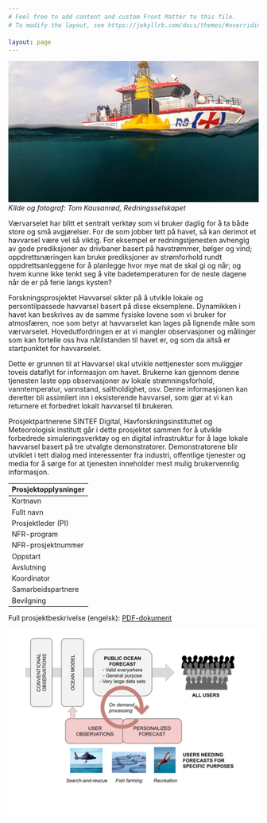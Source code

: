 ```yaml
---
# Feel free to add content and custom Front Matter to this file.
# To modify the layout, see https://jekyllrb.com/docs/themes/#overriding-theme-defaults

layout: page
---
```


<!-- TODO: Lag engelsk versjon av nettstedet? -->

![Smartbøye og Redningsselskapet](assets/images/redningsselskapet_og_smartboye.jpg)
*Kilde og fotograf: Tom Kausanrød, Redningsselskapet*

Værvarselet har blitt et sentralt verktøy som vi bruker daglig for å ta både store og små avgjørelser. For de som jobber tett på havet, så kan derimot et havvarsel være vel så viktig.
For eksempel er redningstjenesten avhengig av gode prediksjoner av drivbaner basert på havstrømmer, bølger og vind; oppdrettsnæringen kan bruke prediksjoner av strømforhold rundt oppdrettsanleggene for å planlegge hvor mye mat de skal gi og når; og hvem kunne ikke tenkt seg å vite badetemperaturen for de neste dagene når de er på ferie langs kysten?

Forskningsprosjektet Havvarsel sikter på å utvikle lokale og persontilpassede havvarsel basert på disse eksemplene. Dynamikken i havet kan beskrives av de samme fysiske lovene som vi bruker for atmosfæren, noe som betyr at havvarselet kan lages på lignende måte som værvarselet. Hovedutfordringen er at vi mangler observasjoner og målinger som kan fortelle oss hva nåtilstanden til havet er, og som da altså er startpunktet for havvarselet.

Dette er grunnen til at Havvarsel skal utvikle nettjenester som muliggjør toveis dataflyt for informasjon om havet. Brukerne kan gjennom denne tjenesten laste opp observasjoner av lokale strømningsforhold, vanntemperatur, vannstand, saltholdighet, osv. Denne informasjonen kan deretter bli assimilert inn i eksisterende havvarsel, som gjør at vi kan returnere et forbedret lokalt havvarsel til brukeren.

Prosjektpartnerene SINTEF Digital, Havforskningsinstituttet og Meteorologisk institutt går i dette prosjektet sammen for å utvikle forbedrede simuleringsverktøy og en digital infrastruktur for å lage lokale havvarsel basert på tre utvalgte demonstratorer. Demonstratorene blir utviklet i tett dialog med interessenter fra industri, offentlige tjenester og media for å sørge for at tjenesten inneholder mest mulig brukervennlig informasjon.

| Prosjektopplysninger                                                              |
|-----------------------------------------------------------------------------------|
| Kortnavn             | Havvarsel                                                  |
| Fullt navn           | Personalized ocean forecasts in a two-way data flow system |
| Prosjektleder (PI)   | Jan Erik Stiansen                                          |
| NFR-program          | Ubiquitous Data and Services                               |
| NFR-prosjektnummer   | 310515                                                     |
| Oppstart             | 01.03.2020                                                 |
| Avslutning           | 31.03.2024                                                 |
| Koordinator          | Havforskningsinstituttet                                   |
| Samarbeidspartnere   | Meteorologisk institutt og SINTEF Digital                  |
| Bevilgning           | 16 MNOK                                                    |

Full prosjektbeskrivelse (engelsk): [PDF-dokument](assets/files/Havvarsel_project_description.pdf)

![Flytdiagram for toveis-kommunikasjon og spesialvarsler](assets/images/flytdiagram_prosjektbeskrivelse.svg)
